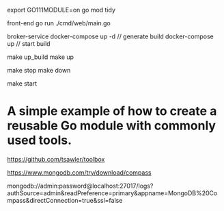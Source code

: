   export GO111MODULE=on
  go mod tidy

front-end
  go run ./cmd/web/main.go

broker-service
  docker-compose up -d  // generate build
  docker-compose up     // start build

make up_build
make up

make stop
make down

make start

# A simple example of how to create a reusable Go module with commonly used tools.
  https://github.com/tsawler/toolbox

https://www.mongodb.com/try/download/compass


mongodb://admin:password@localhost:27017/logs?authSource=admin&readPreference=primary&appname=MongoDB%20Compass&directConnection=true&ssl=false
